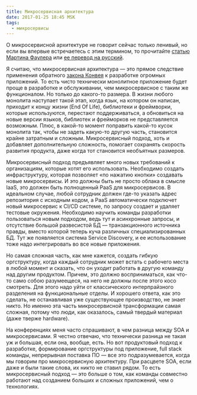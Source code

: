 ```yaml
---
title: Микросервисная архитектура
date: 2017-01-25 18:45 MSK
tags:
  - микросервисы
---
```


О микросервисной архитектуре не говорит сейчас только ленивый, но если вы впервые встречаетесь с этим термином, то
прочитайте [статью Мартина Фаулера](https://martinfowler.com/articles/microservices.html) или
[ее перевод на русский](https://habrahabr.ru/post/249183/).

<!-- more -->

Я считаю, что микросервисная архитектура — это прямое следствие применения обратного
[закона Конвея](http://evtuhovich.ru/blog/2016/10/05/conways-law/) к разработке огромных приложений. То есть чисто
технически монолитное приложение будет проще в разработке и обслуживании, чем микросервисное с таким же функционалом. Но
только до какого-то размера. В жизни любого монолита наступает такой этап, когда язык, на котором он написан, приходит к
концу жизни (End Of Life), библиотеки и фреймворки, которые используются, перестают поддерживаться, а обновиться на
новые версии языков, библиотек и фрейморков не представляется возможным. Плюс, в какой-то момент поправить какой-то
кусок монолита так, чтобы не задеть какую-то другую часть, становится крайне затратным и сложным. Микросервисный подход,
хоть и добавляет дополнительную сложность, помогает сохранять скорость развития продукта, даже когда тот становится
необъятных размеров.

Микросервисный подход предъявляет много новых требований к организациям, которые хотят его использовать. Необходимо
создать инфраструктуру, которая позволяет «по нажатию кнопки» создавать новые микросервисы. И это должны быть не просто
облака в смысле IaaS, это должен быть полноценный PaaS для микросервисов. В идеальном случае, любой сотрудник должен
где-то указать адрес репозитория с исходным кодом, а PaaS автоматически подключет новый микросервис к CI/CD системе, по
запросу создает и удаляет тестовые окружения. Необходимо научить команды разработки пользоваться новым подходом, ведь
тут и асинхронные запросы, и отсутствие большой развесистой БД — транзакционного источника правды, вместо которой теперь
куча различных специализированных БД. Тут же появляется система Service Discovery, и ее использование тоже надо
интегрировать во все новые приложения.

Но самая сложная часть, как мне кажется, создать гибкую оргструктуру, когда каждый сотрудник может встать с рабочего
места в любой момент и сказать, что он уходит работать в другую команду над другим продуктом. Причем, это должно
восприниматься, как что-то само собою разумеещеся, на него не должны после этого косо смотреть. Для этого надо уйти от
классического интерпрайзного разделения на функциональные отделы. И хорошего ответа, как это сделать, не останавливая
уже существующее производство, не знает никто. Но именно эта часть микросервисной трансформации самая сложная, потому
что люди, как оказалось, самый твердый материал (даже тверже hardware).

На конференциях меня часто спрашивают, в чем разница между SOA и микросервисами. Я честно отвечаю, что технически
разница не такая уж и большая, если она, вообще, есть. Но вот продуктовый подход к разработке, формирование оргструктуры
под приложение, full stack команды, непрерывная поставка ПО — все это подразумевается, когда мы говорим про
микросервисную архитектуру. При расцвете SOA, если даже и были такие слова, их никто не ставил рядом. То есть
микросервисный подход — это больше о том, как команды совместно работают над созданием больших и сложных приложений, чем
о технологиях.
